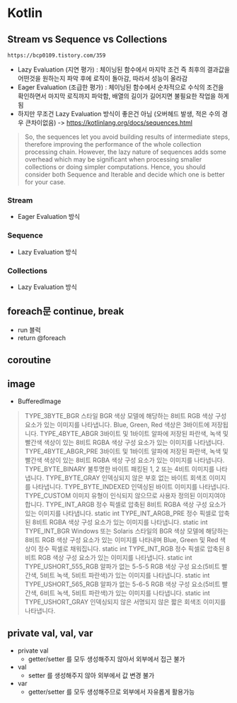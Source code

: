 
# Kotlin

  ## Stream vs Sequence vs Collections
    https://bcp0109.tistory.com/359
   * Lazy Evaluation (지연 평가) : 체이닝된 함수에서 마지막 조건 즉 최후의 결과값을 어떤것을 원하는지 파악 후에 로직이 돌아감, 따라서 성능이 올라감
   * Eager Evaluation (조급한 평가) : 체이닝된 함수에서 순차적으로 수식의 조건을 확인하면서 마지막 로직까지 파악함, 배열의 길이가 길어지면 불필요한 작업을 하게됨 
   * 하지만 무조건 Lazy Evaluation 방식이 좋은건 아님 (오버헤드 발생, 적은 수의 경우 큰차이없음) -> https://kotlinlang.org/docs/sequences.html
   > So, the sequences let you avoid building results of intermediate steps, therefore improving the performance of the whole collection processing chain. However, the lazy nature of sequences adds some overhead which may be significant when processing smaller collections or doing simpler computations. Hence, you should consider both Sequence and Iterable and decide which one is better for your case.
   
   ### Stream
   * Eager Evaluation 방식
   ### Sequence
   * Lazy Evaluation 방식
   ### Collections 
   * Lazy Evaluation 방식
   
  ## foreach문 continue, break
   * run 블럭
   * return @foreach

  ## coroutine
  

  ## image
   * BufferedImage
   > TYPE_3BYTE_BGR 스타일 BGR 색상 모델에 해당하는 8비트 RGB 색상 구성 요소가 있는 이미지를 나타냅니다. Blue, Green, Red 색상은 3바이트에 저장됩니다.
     TYPE_4BYTE_ABGR 3바이트 및 1바이트 알파에 저장된 파란색, 녹색 및 빨간색 색상이 있는 8비트 RGBA 색상 구성 요소가 있는 이미지를 나타냅니다.
     TYPE_4BYTE_ABGR_PRE 3바이트 및 1바이트 알파에 저장된 파란색, 녹색 및 빨간색 색상이 있는 8비트 RGBA 색상 구성 요소가 있는 이미지를 나타냅니다.
     TYPE_BYTE_BINARY 불투명한 바이트 패킹된 1, 2 또는 4비트 이미지를 나타냅니다.
     TYPE_BYTE_GRAY 인덱싱되지 않은 부호 없는 바이트 회색조 이미지를 나타냅니다.
     TYPE_BYTE_INDEXED 인덱싱된 바이트 이미지를 나타냅니다.
     TYPE_CUSTOM 이미지 유형이 인식되지 않으므로 사용자 정의된 이미지여야 합니다.
     TYPE_INT_ARGB 정수 픽셀로 압축된 8비트 RGBA 색상 구성 요소가 있는 이미지를 나타냅니다.
      static int	TYPE_INT_ARGB_PRE
      정수 픽셀로 압축된 8비트 RGBA 색상 구성 요소가 있는 이미지를 나타냅니다.
      static int	TYPE_INT_BGR
      Windows 또는 Solaris 스타일의 BGR 색상 모델에 해당하는 8비트 RGB 색상 구성 요소가 있는 이미지를 나타내며 Blue, Green 및 Red 색상이 정수 픽셀로 채워집니다.
      static int	TYPE_INT_RGB
      정수 픽셀로 압축된 8비트 RGB 색상 구성 요소가 있는 이미지를 나타냅니다.
      static int	TYPE_USHORT_555_RGB
      알파가 없는 5-5-5 RGB 색상 구성 요소(5비트 빨간색, 5비트 녹색, 5비트 파란색)가 있는 이미지를 나타냅니다.
      static int	TYPE_USHORT_565_RGB
      알파가 없는 5-6-5 RGB 색상 구성 요소(5비트 빨간색, 6비트 녹색, 5비트 파란색)가 있는 이미지를 나타냅니다.
      static int	TYPE_USHORT_GRAY
      인덱싱되지 않은 서명되지 않은 짧은 회색조 이미지를 나타냅니다.
      
  ## private val, val, var
   * private val
      + getter/setter 를 모두 생성해주지 않아서 외부에서 접근 불가
   * val
      + setter 를 생성해주지 않아 외부에서 값 변경 불가
   * var
      + getter/setter 를 모두 생성해주므로 외부에서 자유롭게 활용가능
